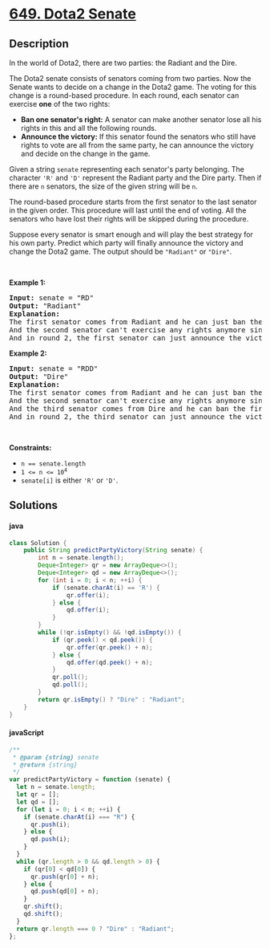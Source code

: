 # [649. Dota2 Senate](https://leetcode.com/problems/dota2-senate)

## Description

<!-- description:start -->

<p>In the world of Dota2, there are two parties: the Radiant and the Dire.</p>

<p>The Dota2 senate consists of senators coming from two parties. Now the Senate wants to decide on a change in the Dota2 game. The voting for this change is a round-based procedure. In each round, each senator can exercise <strong>one</strong> of the two rights:</p>

<ul>
	<li><strong>Ban one senator&#39;s right:</strong> A senator can make another senator lose all his rights in this and all the following rounds.</li>
	<li><strong>Announce the victory:</strong> If this senator found the senators who still have rights to vote are all from the same party, he can announce the victory and decide on the change in the game.</li>
</ul>

<p>Given a string <code>senate</code> representing each senator&#39;s party belonging. The character <code>&#39;R&#39;</code> and <code>&#39;D&#39;</code> represent the Radiant party and the Dire party. Then if there are <code>n</code> senators, the size of the given string will be <code>n</code>.</p>

<p>The round-based procedure starts from the first senator to the last senator in the given order. This procedure will last until the end of voting. All the senators who have lost their rights will be skipped during the procedure.</p>

<p>Suppose every senator is smart enough and will play the best strategy for his own party. Predict which party will finally announce the victory and change the Dota2 game. The output should be <code>&quot;Radiant&quot;</code> or <code>&quot;Dire&quot;</code>.</p>

<p>&nbsp;</p>
<p><strong class="example">Example 1:</strong></p>

<pre>
<strong>Input:</strong> senate = &quot;RD&quot;
<strong>Output:</strong> &quot;Radiant&quot;
<strong>Explanation:</strong> 
The first senator comes from Radiant and he can just ban the next senator&#39;s right in round 1. 
And the second senator can&#39;t exercise any rights anymore since his right has been banned. 
And in round 2, the first senator can just announce the victory since he is the only guy in the senate who can vote.
</pre>

<p><strong class="example">Example 2:</strong></p>

<pre>
<strong>Input:</strong> senate = &quot;RDD&quot;
<strong>Output:</strong> &quot;Dire&quot;
<strong>Explanation:</strong> 
The first senator comes from Radiant and he can just ban the next senator&#39;s right in round 1. 
And the second senator can&#39;t exercise any rights anymore since his right has been banned. 
And the third senator comes from Dire and he can ban the first senator&#39;s right in round 1. 
And in round 2, the third senator can just announce the victory since he is the only guy in the senate who can vote.
</pre>

<p>&nbsp;</p>
<p><strong>Constraints:</strong></p>

<ul>
	<li><code>n == senate.length</code></li>
	<li><code>1 &lt;= n &lt;= 10<sup>4</sup></code></li>
	<li><code>senate[i]</code> is either <code>&#39;R&#39;</code> or <code>&#39;D&#39;</code>.</li>
</ul>

<!-- description:end -->

## Solutions

#### java

```java
class Solution {
    public String predictPartyVictory(String senate) {
        int n = senate.length();
        Deque<Integer> qr = new ArrayDeque<>();
        Deque<Integer> qd = new ArrayDeque<>();
        for (int i = 0; i < n; ++i) {
            if (senate.charAt(i) == 'R') {
                qr.offer(i);
            } else {
                qd.offer(i);
            }
        }
        while (!qr.isEmpty() && !qd.isEmpty()) {
            if (qr.peek() < qd.peek()) {
                qr.offer(qr.peek() + n);
            } else {
                qd.offer(qd.peek() + n);
            }
            qr.poll();
            qd.poll();
        }
        return qr.isEmpty() ? "Dire" : "Radiant";
    }
}

```

#### javaScript

```js
/**
 * @param {string} senate
 * @return {string}
 */
var predictPartyVictory = function (senate) {
  let n = senate.length;
  let qr = [];
  let qd = [];
  for (let i = 0; i < n; ++i) {
    if (senate.charAt(i) === "R") {
      qr.push(i);
    } else {
      qd.push(i);
    }
  }
  while (qr.length > 0 && qd.length > 0) {
    if (qr[0] < qd[0]) {
      qr.push(qr[0] + n);
    } else {
      qd.push(qd[0] + n);
    }
    qr.shift();
    qd.shift();
  }
  return qr.length === 0 ? "Dire" : "Radiant";
};
```
